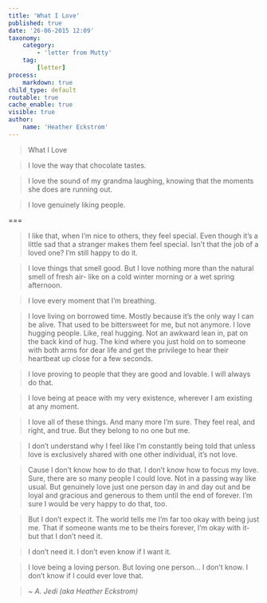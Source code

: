 ```yaml
---
title: 'What I Love'
published: true
date: '26-06-2015 12:09'
taxonomy:
    category:
        - 'letter from Mutty'
    tag:
        [letter]
process:
    markdown: true
child_type: default
routable: true
cache_enable: true
visible: true
author:
    name: 'Heather Eckstrom'
---
```


> What I Love

> I love the way that chocolate tastes.

> I love the sound of my grandma laughing, knowing that the moments she does are running out.

> I love genuinely liking people. 

===

> I like that, when I’m nice to others, they feel special. Even though it’s a little sad that a stranger makes them feel special. Isn’t that the job of a loved one? I’m still happy to do it.

> I love things that smell good. But I love nothing more than the natural smell of fresh air- like on a cold winter morning or a wet spring afternoon.

> I love every moment that I’m breathing.

> I love living on borrowed time. Mostly because it’s the only way I can be alive. That used to be bittersweet for me, but not anymore.
I love hugging people. Like, real hugging. Not an awkward lean in, pat on the back kind of hug. The kind where you just hold on to someone with both arms for dear life and get the privilege to hear their heartbeat up close for a few seconds.

> I love proving to people that they are good and lovable. I will always do that.

> I love being at peace with my very existence, wherever I am existing at any moment.

> I love all of these things. And many more I’m sure. They feel real, and right, and true. But they belong to no one but me.

> I don’t understand why I feel like I’m constantly being told that unless love is exclusively shared with one other individual, it’s not love.

> Cause I don’t know how to do that. I don’t know how to focus my love.
Sure, there are so many people I could love. Not in a passing way like usual. But genuinely love just one person day in and day out and be loyal and gracious and generous to them until the end of forever. I’m sure I would be very happy to do that, too.

> But I don’t expect it. The world tells me I’m far too okay with being just me. That if someone wants me to be theirs forever, I’m okay with it- but that I don’t need it.

> I don’t need it. I don’t even know if I want it.

> I love being a loving person. But loving one person… I don’t know. I don’t know if I could ever love that.

> ~ <cite> A. Jedi (aka Heather Eckstrom)</cite>
